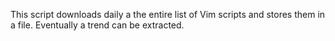 This script downloads daily a the entire list of Vim scripts and stores them in
a file. Eventually a trend can be extracted.
